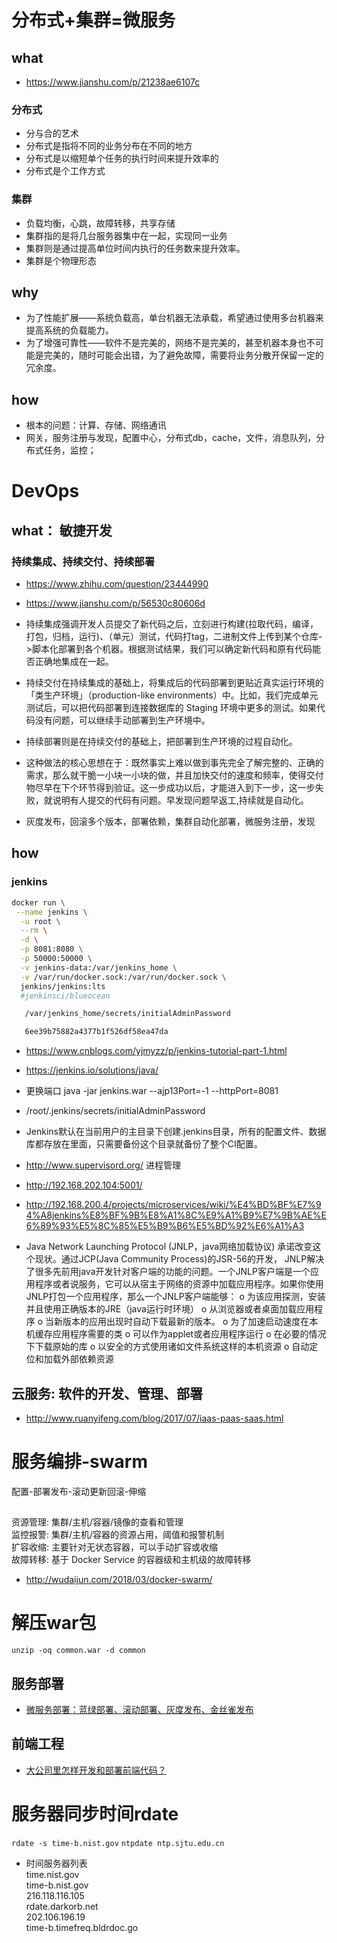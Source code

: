# 分布式+集群=微服务
## what
* https://www.jianshu.com/p/21238ae6107c
### 分布式
* 分与合的艺术
* 分布式是指将不同的业务分布在不同的地方
* 分布式是以缩短单个任务的执行时间来提升效率的
* 分布式是个工作方式
### 集群
* 负载均衡，心跳，故障转移，共享存储
* 集群指的是将几台服务器集中在一起，实现同一业务
* 集群则是通过提高单位时间内执行的任务数来提升效率。
* 集群是个物理形态
## why
* 为了性能扩展——系统负载高，单台机器无法承载，希望通过使用多台机器来提高系统的负载能力。
* 为了增强可靠性——软件不是完美的，网络不是完美的，甚至机器本身也不可能是完美的，随时可能会出错，为了避免故障，需要将业务分散开保留一定的冗余度。
## how 
* 根本的问题：计算、存储、网络通讯
* 网关，服务注册与发现，配置中心，分布式db，cache，文件，消息队列，分布式任务，监控；

# DevOps

## what： 敏捷开发 
### 持续集成、持续交付、持续部署
* https://www.zhihu.com/question/23444990
* https://www.jianshu.com/p/56530c80606d

* 持续集成强调开发人员提交了新代码之后，立刻进行构建(拉取代码，编译，打包，归档，运行)、（单元）测试，代码打tag，二进制文件上传到某个仓库->脚本化部署到各个机器。根据测试结果，我们可以确定新代码和原有代码能否正确地集成在一起。
* 持续交付在持续集成的基础上，将集成后的代码部署到更贴近真实运行环境的「类生产环境」（production-like environments）中。比如，我们完成单元测试后，可以把代码部署到连接数据库的 Staging 环境中更多的测试。如果代码没有问题，可以继续手动部署到生产环境中。
* 持续部署则是在持续交付的基础上，把部署到生产环境的过程自动化。
* 这种做法的核心思想在于：既然事实上难以做到事先完全了解完整的、正确的需求，那么就干脆一小块一小块的做，并且加快交付的速度和频率，使得交付物尽早在下个环节得到验证。这一步成功以后，才能进入到下一步，这一步失败，就说明有人提交的代码有问题。早发现问题早返工,持续就是自动化。

* 灰度发布，回滚多个版本，部署依赖，集群自动化部署，微服务注册，发现
## how
### jenkins

```sh
docker run \
 --name jenkins \
  -u root \
  --rm \
  -d \
  -p 8081:8080 \
  -p 50000:50000 \
  -v jenkins-data:/var/jenkins_home \
  -v /var/run/docker.sock:/var/run/docker.sock \
  jenkins/jenkins:lts
  #jenkinsci/blueocean

   /var/jenkins_home/secrets/initialAdminPassword

   6ee39b75882a4377b1f526df58ea47da

```
* https://www.cnblogs.com/yjmyzz/p/jenkins-tutorial-part-1.html
* https://jenkins.io/solutions/java/
* 更换端口 java -jar jenkins.war --ajp13Port=-1 --httpPort=8081
* /root/.jenkins/secrets/initialAdminPassword
* Jenkins默认在当前用户的主目录下创建.jenkins目录，所有的配置文件、数据库都存放在里面，只需要备份这个目录就备份了整个CI配置。

* http://www.supervisord.org/  进程管理
* http://192.168.202.104:5001/
* http://192.168.200.4/projects/microservices/wiki/%E4%BD%BF%E7%94%A8jenkins%E8%BF%9B%E8%A1%8C%E9%A1%B9%E7%9B%AE%E6%89%93%E5%8C%85%E5%B9%B6%E5%BD%92%E6%A1%A3


* Java Network Launching Protocol (JNLP，java网络加载协议) 承诺改变这个现状。通过JCP(Java Community Process)的JSR-56的开发， JNLP解决了很多先前用java开发针对客户端的功能的问题。一个JNLP客户端是一个应用程序或者说服务，它可以从宿主于网络的资源中加载应用程序。如果你使用JNLP打包一个应用程序，那么一个JNLP客户端能够：
o 为该应用探测，安装并且使用正确版本的JRE（java运行时环境）
o 从浏览器或者桌面加载应用程序
o 当新版本的应用出现时自动下载最新的版本。
o 为了加速启动速度在本机缓存应用程序需要的类
o 可以作为applet或者应用程序运行
o 在必要的情况下下载原始的库
o 以安全的方式使用诸如文件系统这样的本机资源
o 自动定位和加载外部依赖资源


## 云服务: 软件的开发、管理、部署
* http://www.ruanyifeng.com/blog/2017/07/iaas-paas-saas.html


# 服务编排-swarm

配置-部署发布-滚动更新回滚-伸缩

## 
资源管理: 集群/主机/容器/镜像的查看和管理  
监控报警: 集群/主机/容器的资源占用，阈值和报警机制  
扩容收缩: 主要针对无状态容器，可以手动扩容或收缩  
故障转移: 基于 Docker Service 的容器级和主机级的故障转移  

* http://wudaijun.com/2018/03/docker-swarm/

# 解压war包
`unzip -oq common.war -d common`
## 服务部署
* [微服务部署：蓝绿部署、滚动部署、灰度发布、金丝雀发布](http://www.jianshu.com/p/022685baba7d)

## 前端工程
* [大公司里怎样开发和部署前端代码？](https://www.zhihu.com/question/20790576)

# 服务器同步时间rdate

`rdate -s time-b.nist.gov`
`ntpdate ntp.sjtu.edu.cn`
* 时间服务器列表  
time.nist.gov     
time-b.nist.gov  
216.118.116.105  
rdate.darkorb.net  
202.106.196.19  
time-b.timefreq.bldrdoc.go  


